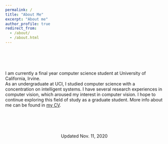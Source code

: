 ```yaml
---
permalink: /
title: "About Me"
excerpt: "About me"
author_profile: true
redirect_from: 
  - /about/
  - /about.html
---
```

<br/><br/>
<br/><br/>
I am currently a final year computer science student at University of California, Irvine.\
As an undergraduate at UCI, I studied computer science with a concentration on intelligent systems. I have several research experiences in computer vision, which aroused my interest in computer vision. I hope to continue exploring this field of study as a graduate student.
More info about me can be found in [my CV](https://qzhangli.github.io/cv/).\
<br/><br/>
<br/><br/>
<center>Updated Nov. 11, 2020</center>

